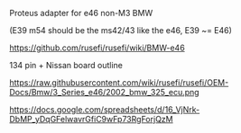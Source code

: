 Proteus adapter for e46 non-M3 BMW

(E39 m54 should be the ms42/43 like the e46, E39 ~= E46)

https://github.com/rusefi/rusefi/wiki/BMW-e46

134 pin + Nissan board outline

https://raw.githubusercontent.com/wiki/rusefi/rusefi/OEM-Docs/Bmw/3_Series_e46/2002_bmw_325_ecu.png

https://docs.google.com/spreadsheets/d/16_VjNrk-DbMP_yDqGFelwavrGfiC9wFp73RgForjQzM
